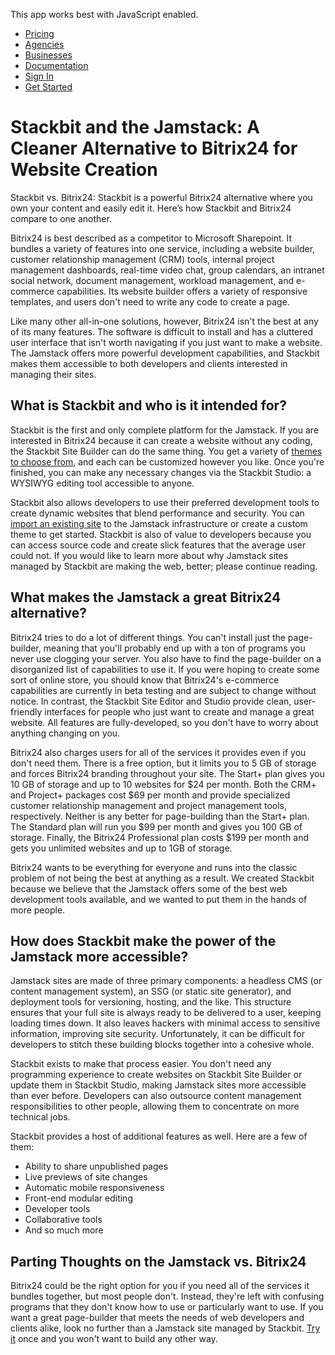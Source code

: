 This app works best with JavaScript enabled.





- [Pricing](/pricing)
- [Agencies](/agencies)
- [Businesses](/businesses)
- [Documentation](https://www.stackbit.com/docs/)
- [Sign In](https://app.stackbit.com/)
- <a href="https://app.stackbit.com/create" class="button-component button-component-theme-accent button-component-hollow"><span>Get Started</span></a>

# Stackbit and the Jamstack: A Cleaner Alternative to Bitrix24 for Website Creation

Stackbit vs. Bitrix24: Stackbit is a powerful Bitrix24 alternative where you own your content and easily edit it. Here’s how Stackbit and Bitrix24 compare to one another.

Bitrix24 is best described as a competitor to Microsoft Sharepoint. It bundles a variety of features into one service, including a website builder, customer relationship management (CRM) tools, internal project management dashboards, real-time video chat, group calendars, an intranet social network, document management, workload management, and e-commerce capabilities. Its website builder offers a variety of responsive templates, and users don't need to write any code to create a page.

Like many other all-in-one solutions, however, Bitrix24 isn't the best at any of its many features. The software is difficult to install and has a cluttered user interface that isn't worth navigating if you just want to make a website. The Jamstack offers more powerful development capabilities, and Stackbit makes them accessible to both developers and clients interested in managing their sites.

## What is Stackbit and who is it intended for?

Stackbit is the first and only complete platform for the Jamstack. If you are interested in Bitrix24 because it can create a website without any coding, the Stackbit Site Builder can do the same thing. You get a variety of [themes to choose from](http://jamstackthemes.dev/?utm_source=stackbit.com&utm_medium=article&utm_campaign=alternative-to-bitrix24), and each can be customized however you like. Once you're finished, you can make any necessary changes via the Stackbit Studio: a WYSIWYG editing tool accessible to anyone.

Stackbit also allows developers to use their preferred development tools to create dynamic websites that blend performance and security. You can [import an existing site](https://app.stackbit.com/import) to the Jamstack infrastructure or create a custom theme to get started. Stackbit is also of value to developers because you can access source code and create slick features that the average user could not. If you would like to learn more about why Jamstack sites managed by Stackbit are making the web, better; please continue reading.

## What makes the Jamstack a great Bitrix24 alternative?

Bitrix24 tries to do a lot of different things. You can't install just the page-builder, meaning that you'll probably end up with a ton of programs you never use clogging your server. You also have to find the page-builder on a disorganized list of capabilities to use it. If you were hoping to create some sort of online store, you should know that Bitrix24's e-commerce capabilities are currently in beta testing and are subject to change without notice. In contrast, the Stackbit Site Editor and Studio provide clean, user-friendly interfaces for people who just want to create and manage a great website. All features are fully-developed, so you don't have to worry about anything changing on you.

Bitrix24 also charges users for all of the services it provides even if you don't need them. There is a free option, but it limits you to 5 GB of storage and forces Bitrix24 branding throughout your site. The Start+ plan gives you 10 GB of storage and up to 10 websites for $24 per month. Both the CRM+ and Project+ packages cost $69 per month and provide specialized customer relationship management and project management tools, respectively. Neither is any better for page-building than the Start+ plan. The Standard plan will run you $99 per month and gives you 100 GB of storage. Finally, the Bitrix24 Professional plan costs $199 per month and gets you unlimited websites and up to 1GB of storage.

Bitrix24 wants to be everything for everyone and runs into the classic problem of not being the best at anything as a result. We created Stackbit because we believe that the Jamstack offers some of the best web development tools available, and we wanted to put them in the hands of more people.

## How does Stackbit make the power of the Jamstack more accessible?

Jamstack sites are made of three primary components: a headless CMS (or content management system), an SSG (or static site generator), and deployment tools for versioning, hosting, and the like. This structure ensures that your full site is always ready to be delivered to a user, keeping loading times down. It also leaves hackers with minimal access to sensitive information, improving site security. Unfortunately, it can be difficult for developers to stitch these building blocks together into a cohesive whole.

Stackbit exists to make that process easier. You don't need any programming experience to create websites on Stackbit Site Builder or update them in Stackbit Studio, making Jamstack sites more accessible than ever before. Developers can also outsource content management responsibilities to other people, allowing them to concentrate on more technical jobs.

Stackbit provides a host of additional features as well. Here are a few of them:

- Ability to share unpublished pages
- Live previews of site changes
- Automatic mobile responsiveness
- Front-end modular editing
- Developer tools
- Collaborative tools
- And so much more

## Parting Thoughts on the Jamstack vs. Bitrix24

Bitrix24 could be the right option for you if you need all of the services it bundles together, but most people don't. Instead, they're left with confusing programs that they don't know how to use or particularly want to use. If you want a great page-builder that meets the needs of web developers and clients alike, look no further than a Jamstack site managed by Stackbit. [Try it](https://www.stackbit.com/) once and you won't want to build any other way.
